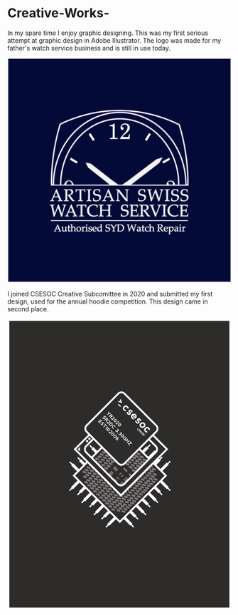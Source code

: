 # Creative-Works-
In my spare time I enjoy graphic designing. This was my first serious attempt at graphic design in Adobe Illustrator. The logo was made for my father's watch service business and is still in use today.

![](Artisan-Logo.jpg)

I joined CSESOC Creative Subcomittee in 2020 and submitted my first design, used for the annual hoodie competition. This design came in second place.

![](CPU.png)

